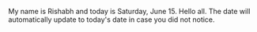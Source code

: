 My name is Rishabh and today is Saturday, June 15. Hello all. The date will automatically update to today's date in case you did not notice.
